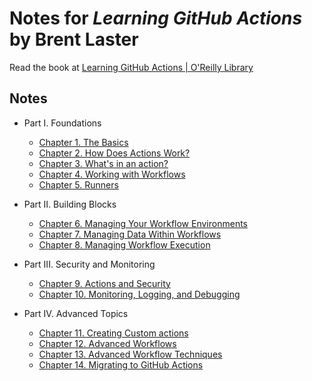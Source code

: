 # Notes for _Learning GitHub Actions_ by Brent Laster

Read the book at [Learning GitHub Actions | O'Reilly Library](https://www.oreilly.com/library/view/learning-github-actions/9781098131067/)

## Notes

- Part I. Foundations

  - [Chapter 1. The Basics](/chap-01.md)
  - [Chapter 2. How Does Actions Work?](/chap-02.md)
  - [Chapter 3. What's in an action?](/chap-03.md)
  - [Chapter 4. Working with Workflows](/chap-04.md)
  - [Chapter 5. Runners](/chap-05.md)

- Part II. Building Blocks

  - [Chapter 6. Managing Your Workflow Environments](/chap-06.md)
  - [Chapter 7. Managing Data Within Workflows](/chap-07.md)
  - [Chapter 8. Managing Workflow Execution](/chap-08.md)

- Part III. Security and Monitoring

  - [Chapter 9. Actions and Security](/chap-09.md)
  - [Chapter 10. Monitoring, Logging, and Debugging](/chap-10.md)

- Part IV. Advanced Topics

  - [Chapter 11. Creating Custom actions](/chap-11.md)
  - [Chapter 12. Advanced Workflows](/chap-12.md)
  - [Chapter 13. Advanced Workflow Techniques](/chap-13.md)
  - [Chapter 14. Migrating to GitHub Actions](/chap-14.md)
